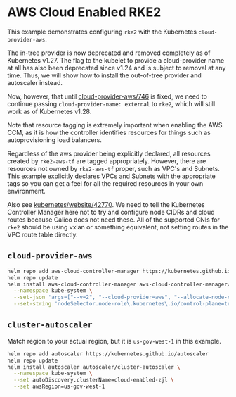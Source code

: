 # AWS Cloud Enabled RKE2

This example demonstrates configuring `rke2` with the Kubernetes `cloud-provider-aws`.

The in-tree provider is now deprecated and removed completely as of Kubernetes v1.27. The flag to the kubelet to provide a cloud-provider name at all has also been deprecated since v1.24 and is subject to removal at any time. Thus, we will show how to install the out-of-tree provider and autoscaler instead.

Now, however, that until [cloud-provider-aws/746](https://github.com/kubernetes/cloud-provider-aws/issues/746) is fixed, we need to continue passing `cloud-provider-name: external` to `rke2`, which will still work as of Kubernetes v1.28.

Note that resource tagging is extremely important when enabling the AWS CCM, as it is how the controller identifies resources for things such as autoprovisioning load balancers.

Regardless of the aws provider being explicitly declared, all resources created by `rke2-aws-tf` are tagged appropriately. However, there are resources not owned by `rke2-aws-tf` proper, such as VPC's and Subnets.  This example explicitly declares VPCs and Subnets with the appropriate tags so you can get a feel for all the required resources in your own environment.

Also see [kubernetes/website/42770](https://github.com/kubernetes/website/issues/42770). We need to tell the Kubernetes Controller Manager here not to try and configure node CIDRs and cloud routes because Calico does not need these. All of the supported CNIs for `rke2` should be using vxlan or something equivalent, not setting routes in the VPC route table directly.

## `cloud-provider-aws`

```sh
helm repo add aws-cloud-controller-manager https://kubernetes.github.io/cloud-provider-aws
helm repo update
helm install aws-cloud-controller-manager aws-cloud-controller-manager/aws-cloud-controller-manager \
  --namespace kube-system \
  --set-json 'args=["--v=2", "--cloud-provider=aws", "--allocate-node-cidrs=false", "--configure-cloud-routes=false"]' \
  --set-string 'nodeSelector.node-role\.kubernetes\.io/control-plane=true'
```

## `cluster-autoscaler`

Match region to your actual region, but it is `us-gov-west-1` in this example.

```sh
helm repo add autoscaler https://kubernetes.github.io/autoscaler
helm repo update
helm install autoscaler autoscaler/cluster-autoscaler \
  --namespace kube-system \
  --set autoDiscovery.clusterName=cloud-enabled-zjl \
  --set awsRegion=us-gov-west-1
```
